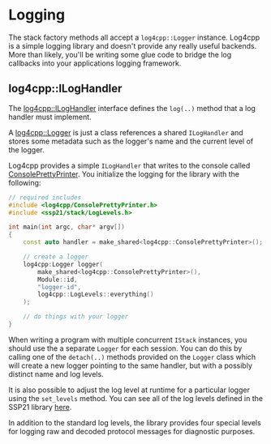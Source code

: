 # Logging

The stack factory methods all accept a `log4cpp::Logger` instance.  Log4cpp is a simple logging library
and doesn't provide any really useful backends. More than likely, you'll be writing some glue code to 
bridge the log callbacks into your applications logging framework.

## log4cpp::ILogHandler

The [log4cpp::ILogHandler]({{base_doxygen_path}}/classlog4cpp_1_1ILogHandler.html) interface defines the `log(..)` method that a log handler must implement.

A [log4cpp::Logger]({{base_doxygen_path}}/classlog4cpp_1_1Logger.html) is just a class references a shared `ILogHandler` and stores some metadata such as the
logger's name and the current level of the logger.

Log4cpp provides a simple `ILogHandler` that writes to the console called [ConsolePrettyPrinter]({{base_doxygen_path}}/classlog4cpp_1_1ConsolePrettyPrinter.html).
You initialize the logging for the library with the following:

``` cpp
// required includes
#include <log4cpp/ConsolePrettyPrinter.h>
#include <ssp21/stack/LogLevels.h>

int main(int argc, char* argv[])
{
    const auto handler = make_shared<log4cpp::ConsolePrettyPrinter>();

	// create a logger
	log4cpp:Logger logger(
	    make_shared<log4cpp::ConsolePrettyPrinter>(),
		Module::id,
		"logger-id",
		log4cpp::LogLevels::everything()
	);

	// do things with your logger
}
```

When writing a program with multiple concurrent `IStack` instances, you should use the a separate `Logger` for each session. You can do this by calling
one of the `detach(..)` methods provided on the `Logger` class which will create a new logger pointing to the same handler, but with a possibly distinct
name and log levels.

It is also possible to adjust the log level at runtime for a particular logger using the `set_levels` method. You can see all of the log levels defined
in the SSP21 library [here]({{base_doxygen_path}}/namespacessp21_1_1levels.html).

In addition to the standard log levels, the library provides four special levels for logging raw and decoded protocol messages for diagnostic purposes.
